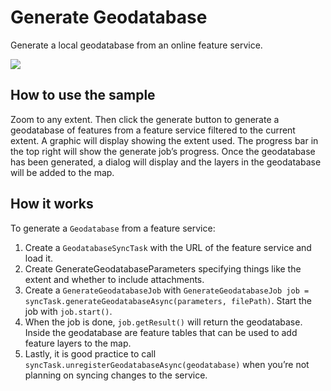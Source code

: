 # Generate Geodatabase

Generate a local geodatabase from an online feature service.

![](GenerateGeodatabase.png)

## How to use the sample

Zoom to any extent. Then click the generate button to generate a
geodatabase of features from a feature service filtered to the current
extent. A graphic will display showing the extent used. The progress bar
in the top right will show the generate job’s progress. Once the
geodatabase has been generated, a dialog will display and the layers in
the geodatabase will be added to the map.

## How it works

To generate a `Geodatabase` from a feature service:

1.  Create a `GeodatabaseSyncTask` with the URL of the feature service
    and load it.
2.  Create GenerateGeodatabaseParameters specifying things like the
    extent and whether to include attachments.
3.  Create a `GenerateGeodatabaseJob` with `GenerateGeodatabaseJob job =
    syncTask.generateGeodatabaseAsync(parameters, filePath)`. Start the
    job with `job.start()`.
4.  When the job is done, `job.getResult()` will return the geodatabase.
    Inside the geodatabase are feature tables that can be used to add
    feature layers to the map.
5.  Lastly, it is good practice to call
    `syncTask.unregisterGeodatabaseAsync(geodatabase)` when you’re not
    planning on syncing changes to the service.
